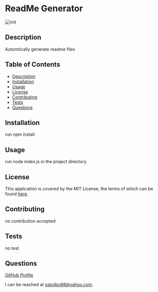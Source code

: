 # ReadMe Generator
![mit](https://img.shields.io/badge/license-MIT%20License-red)
## Description
Automtically generate readme files
## Table of Contents
* [Description](#description)
* [Installation](#installation)
* [Usage](#usage)
* [License](#license)
* [Contributing](#contributing)
* [Tests](#tests)
* [Questions](#questions)
## Installation
run npm install 
## Usage
run node index.js in the project directory 
## License
This application is covered by the MIT License, the terms of which can be found [here](https://opensource.org/licenses/MIT).
## Contributing
no contribution accepted
## Tests
no test
## Questions
[GitHub Profile](https://github.com/skolbo/)  

I can be reached at sskolbo88@yahoo.com.
